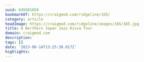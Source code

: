 ```yaml
---
uuid: 645601650
bookmarkOf: https://craigmod.com/ridgeline/165/
category: article
headImage: https://craigmod.com/ridgeline/images/165/165.jpg
title: A Northern Japan Jazz Kissa Tour
domain: craigmod.com
description: 
tags: []
date: '2023-06-14T13:25:38.017Z'
highlights: 
---
```



